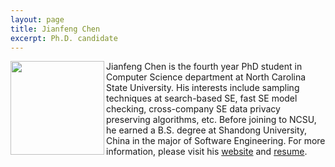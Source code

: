 ```yaml
---
layout: page
title: Jianfeng Chen
excerpt: Ph.D. candidate
---
```


 
<img align="left" width="150"
src="/img/chen.jpg"> Jianfeng Chen is the fourth year PhD student in Computer Science department at North Carolina State University. His interests include sampling techniques at search-based SE, fast SE model checking, cross-company SE data privacy preserving algorithms, etc. Before joining to NCSU, he earned a B.S. degree at Shandong University, China in the major of Software Engineering. For more information, please visit his [website](http://jianfeng.us) and [resume](http://jianfeng.us/resume.pdf).
